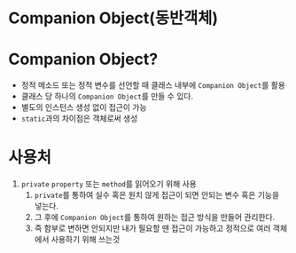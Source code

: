 # Companion Object(동반객체)

# Companion Object?
- 정적 메소드 또는 정적 변수를 선언할 때 클래스 내부에 `Companion Object`를 활용
- 클래스 당 하나의 `Companion Object`를 만들 수 있다.
- 별도의 인스턴스 생성 없이 접근이 가능
- `static`과의 차이점은 객체로써 생성


# 사용처
1. `private` `property` 또는 `method`를 읽어오기 위해 사용
   1. `private`를 통하여 실수 혹은 원치 않게 접근이 되면 안되는 변수 혹은 기능을 넣는다.
   2. 그 후에 `Companion Object`를 통하여 원하는 접근 방식을 만들어 관리한다.
   3. 즉 함부로 변하면 안되지만 내가 필요할 땐 접근이 가능하고 정적으로 여러 객체에서 사용하기 위해 쓰는것 

